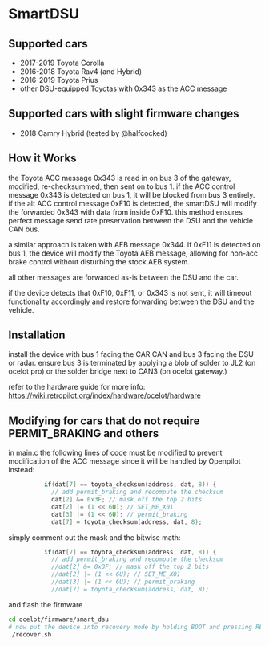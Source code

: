 # SmartDSU

## Supported cars
- 2017-2019 Toyota Corolla
- 2016-2018 Toyota Rav4 (and Hybrid)
- 2016-2019 Toyota Prius
- other DSU-equipped Toyotas with 0x343 as the ACC message

## Supported cars with slight firmware changes
- 2018 Camry Hybrid (tested by @halfcocked)

## How it Works
the Toyota ACC message 0x343 is read in on bus 3 of the gateway, modified, re-checksummed, then sent on to bus 1. if the ACC control message 0x343 is detected on bus 1, it will be blocked from bus 3 entirely. if the alt ACC control message 0xF10 is detected, the smartDSU will modify the forwarded 0x343 with data from inside 0xF10. this method ensures perfect message send rate preservation between the DSU and the vehicle CAN bus. 

a similar approach is taken with AEB message 0x344. if 0xF11 is detected on bus 1, the device will modify the Toyota AEB message, allowing for non-acc brake control without disturbing the stock AEB system.

all other messages are forwarded as-is between the DSU and the car.

if the device detects that 0xF10, 0xF11, or 0x343 is not sent, it will timeout functionality accordingly and restore forwarding between the DSU and the vehicle.

## Installation

install the device with bus 1 facing the CAR CAN and bus 3 facing the DSU or radar. ensure bus 3 is terminated by applying a blob of solder to JL2 (on ocelot pro) or the solder bridge next to CAN3 (on ocelot gateway.)

refer to the hardware guide for more info:
https://wiki.retropilot.org/index/hardware/ocelot/hardware


## Modifying for cars that do not require PERMIT_BRAKING and others
in main.c the following lines of code must be modified to prevent modification of the ACC message since it will be handled by Openpilot instead:

```c
          if(dat[7] == toyota_checksum(address, dat, 8)) {
            // add permit_braking and recompute the checksum
            dat[2] &= 0x3F; // mask off the top 2 bits
            dat[2] |= (1 << 6U); // SET_ME_X01
            dat[3] |= (1 << 6U); // permit_braking
            dat[7] = toyota_checksum(address, dat, 8); 
```

simply comment out the mask and the bitwise math:

```c
          if(dat[7] == toyota_checksum(address, dat, 8)) {
            // add permit_braking and recompute the checksum
            //dat[2] &= 0x3F; // mask off the top 2 bits
            //dat[2] |= (1 << 6U); // SET_ME_X01
            //dat[3] |= (1 << 6U); // permit_braking
            //dat[7] = toyota_checksum(address, dat, 8); 
```

and flash the firmware

```bash
cd ocelot/firmware/smart_dsu
# now put the device into recovery mode by holding BOOT and pressing RESET
./recover.sh
```